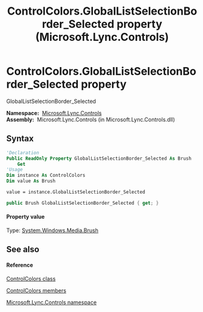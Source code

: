 ﻿---
title: ControlColors.GlobalListSelectionBorder_Selected property  (Microsoft.Lync.Controls)
TOCTitle: 'GlobalListSelectionBorder_Selected property '
ms:assetid: P:Microsoft.Lync.Controls.ControlColors.GlobalListSelectionBorder_Selected_DI_3_UC_OCS14MrefLyncWPF
ms:mtpsurl: https://msdn.microsoft.com/en-us/library/microsoft.lync.controls.controlcolors.globallistselectionborder_selected_di_3_uc_ocs14mreflyncwpf(v=office.15)
ms:contentKeyID: 48592840
ms.date: 07/28/2014
mtps_version: v=office.15
f1_keywords:
- Microsoft.Lync.Controls.ControlColors.GlobalListSelectionBorder_Selected
dev_langs:
- CSharp
- JScript
- VB
- other
---

# ControlColors.GlobalListSelectionBorder\_Selected property

GlobalListSelectionBorder\_Selected

**Namespace:**  [Microsoft.Lync.Controls](microsoft-lync-controls-namespace_1.md)  
**Assembly:**  Microsoft.Lync.Controls (in Microsoft.Lync.Controls.dll)

## Syntax

``` vb
'Declaration
Public ReadOnly Property GlobalListSelectionBorder_Selected As Brush
    Get
'Usage
Dim instance As ControlColors
Dim value As Brush

value = instance.GlobalListSelectionBorder_Selected
```

``` csharp
public Brush GlobalListSelectionBorder_Selected { get; }
```

#### Property value

Type: [System.Windows.Media.Brush](http://msdn2.microsoft.com/en-us/library/ms634880)  

## See also

#### Reference

[ControlColors class](controlcolors-class-microsoft-lync-controls_1.md)

[ControlColors members](controlcolors-members-microsoft-lync-controls_1.md)

[Microsoft.Lync.Controls namespace](microsoft-lync-controls-namespace_1.md)


